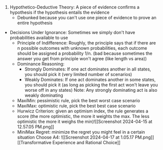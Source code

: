 1. Hypothetico-Deductive Theory: A piece of evidence confirms a hypothesis if the hypothesis entails the evidence 
	- Debunked because you can't use one piece of evidence to prove an entire hypothesis
- Decisions Under Ignorance: Sometimes we simply don't have probabilities available to use
	- Principle of Indifference: Roughly, the principle says that if there are n possible outcomes with unknown probabilities, each outcome should be assigned a probability 1/n. (bad because sometimes the answer you get from principle won't agree (like length vs area))
	- Dominance Reasoning:
		- Strongly Dominates: If one act dominates another in all states, you should pick it (very limited number of scenarios)
		- Weakly Dominates: If one act dominates another in some states, you should pick it (as long as picking the first act won't leave you worse off in any states)
		Note: Any strongly dominating act is also weakly dominating
	- MaxiMin: pessimistic rule, pick the best worst case scenario
	- MaxiMax: optimistic rule, pick the best best case scenario
	- Hurwicz Criterion: given an optimism index, the rule generates a score (the more optimistic, the more it weights the max. The less optimistic the more it weighs the min)![[Screenshot 2024-04-15 at 12.57.05 PM.png]]
	- MiniMax Regret: minimize the regret you might feel in a certain situation Choose A4:  ![[Screenshot 2024-04-17 at 1.05.17 PM.png]]
[[Transformative Experience and Rational Choice]]
